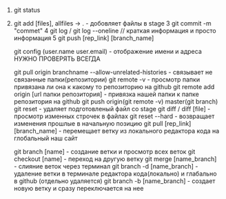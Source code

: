 1. git status
2. git add [files], allfiles -> . - добовляет файлы в stage
   3 git commit -m "commet"
   4 git log / git log --oneline // краткая информация и просто информация
   5 git push [rep_link] [branch_name]

   git config (user.name user.email) - отображение имени и адреса НУЖНО ПРОВЕРЯТЬ ВСЕГДА

   git pull origin branchname --allow-unrelated-histories - связывает не связанные папки(репозитории)
   git remote -v - просмотр папки привязана ли она к какому то репозиторию на github
   git remote add origin [url папки репозитория] - привязка нашей папки к папке репозитория на github
   git push origin(git remote -v) master(git branch)
   git reset - удаляет подготовленый файл со stage
   git diff / diff [file] - просмотр изменных строчек в файлах
   git reset --hard - возвращает изменения прошлые в начальную позицию
   git pull [rep_link] [branch_name] - перемещает ветку из локального редактора кода на глобальный наш сайт

   git branch [name] - создание ветки и просмотр всех веток
   git cheсkout [name] - переход на другую ветку
   git merge [name_branch] - слияние веток через терминал
   git branch -d [name_branch] - удаление ветки в терминале редактора кода(локально) и глабально в github (отдельно удаляется)
   git branch -b [name_branch] - создает новую ветку и сразу переключается на нее
